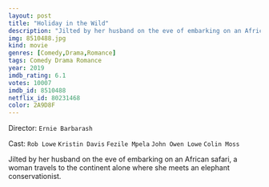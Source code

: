 ```yaml
---
layout: post
title: "Holiday in the Wild"
description: "Jilted by her husband on the eve of embarking on an African safari, a woman travels to the continent alone where she meets an elephant conservationist..."
img: 8510488.jpg
kind: movie
genres: [Comedy,Drama,Romance]
tags: Comedy Drama Romance 
year: 2019
imdb_rating: 6.1
votes: 10007
imdb_id: 8510488
netflix_id: 80231468
color: 2A9D8F
---
```

Director: `Ernie Barbarash`  

Cast: `Rob Lowe` `Kristin Davis` `Fezile Mpela` `John Owen Lowe` `Colin Moss` 

Jilted by her husband on the eve of embarking on an African safari, a woman travels to the continent alone where she meets an elephant conservationist.